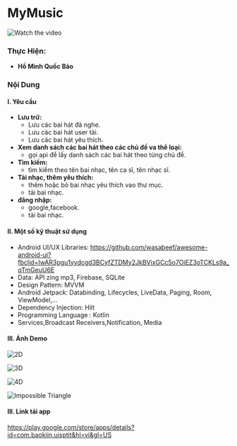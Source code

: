 # MyMusic
![Watch the video](https://drive.google.com/file/d/1vkIePv-Ei3OqIf100ODze9kiBQO6u65o/view)

### Thực Hiện:
- **Hồ Minh Quốc Bảo** 

### Nội Dung
#### I. Yêu cầu
- **Lưu trữ:**
    - Lưu các bai hát đã nghe. 
    - Lưu các bai hát user tải. 
    - Lưu các bai hát yêu thích.
- **Xem danh sách các bai hát theo các chủ đề va thể loại:**
    - gọi api để lấy danh sách các bai hát theo từng chủ đề.
- **Tìm kiếm:**
    - tìm kiếm theo tên bai nhạc, tên ca sĩ, tên nhạc sĩ.
- **Tải nhạc, thêm yêu thích:**
    - thêm hoặc bỏ bai nhạc yêu thích vao thư mục.
    - tải bai nhạc.
- **đăng nhập:**
    - google,facebook.
    - tải bai nhạc.
#### II. Một số kỹ thuật sử dụng
- Android UI/UX Libraries: https://github.com/wasabeef/awesome-android-ui?fbclid=IwAR3pgu1yvdcgd3BCyfZTDMy2JkBVixGCc5o7OiEZ3oTCKLs9a_qTmGeuU6E
- Data: API zing mp3, Firebase, SQLite 
- Design Pattern: MVVM 
- Android Jetpack: Databinding, Lifecycles, LiveData, Paging, Room, ViewModel,... 
- Dependency Injection: Hilt 
- Programming Language : Kotlin 
- Services,Broadcast Receivers,Notification, Media

#### III. Ảnh Demo
![2D](https://play-lh.googleusercontent.com/VHn6teF41mG1XzN_44UZgA5XRCURRi3_MizaHhJIBU_SPz2kKAEqhkgrYMng7I9-TrY-=w1366-h657-rw)

![3D](https://play-lh.googleusercontent.com/EFFi2tB1gdtRo503KsFHMVtRd4x-L63LGrFmiqf-WuyKlxa1Dk9a6I14W_QnKsaYuA=w720-h310-rw)

![4D](https://play-lh.googleusercontent.com/O5iFVPSq6az0oujSFbU9gwNtBo5k3kuKm5nHepSY6J2CfWx_O3sms5F4AW2Ml7HEe-Y=w720-h310-rw)

![Impossible Triangle](https://play-lh.googleusercontent.com/1M4WQs0Dm-T2OolWRKSz1cn11Q_zP8o5m6MVeGfE6xA0OIaL5EtxFIC8Y2rqxz6zuA=w720-h310-rw)

#### III. Link tải app
https://play.google.com/store/apps/details?id=com.baokiin.uisptit&hl=vi&gl=US




 






